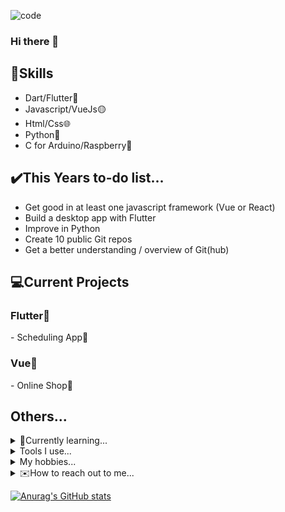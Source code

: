 ![code](https://user-images.githubusercontent.com/68391822/114540219-8dcb5b80-9c55-11eb-81c5-cc8626e1b19b.png)




### Hi there 👋

## 🔧Skills
  - Dart/Flutter🎯
  - Javascript/VueJs🟡
  - Html/Css🌐
  - Python🐍
  - C for Arduino/Raspberry🔋
  
##  ✔️This Years to-do list...
  
  - Get good in at least one javascript framework (Vue or React)
  - Build a desktop app with Flutter
  - Improve in Python
  - Create 10 public Git repos
  - Get a better understanding / overview of Git(hub)


## 💻Current Projects
  
  <h3>Flutter💙</h3>
   - Scheduling App📅
  <h3>Vue💚</h3>
   - Online Shop🛒
   

</details>

## Others...

<details>
  
  <summary>📖Currently learning...</summary>
  
  
  - Vue🟢
  - python🐍

</details>

<details>
  <summary>Tools I use...</summary>
  
  - VsCode / Code-Server / Vim👨🏽‍💻
  - Arch Linux / Windows 10 🐧
</details>

<details>
  <summary>My hobbies...</summary>
  
  - Programming👨‍💻
       
  - Photography📷
    
  - Vfx (After Effects)🎬
</details>

<details>
  <summary>✉️How to reach out to me...</summary>
    
  You can write me a dm on Discord @Mesota22 #2222
</details>

[![Anurag's GitHub stats](https://github-readme-stats.vercel.app/api?username=Mesota22&show_icons=true)](https://github.com/Mesota22)


